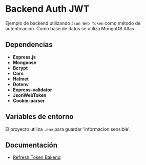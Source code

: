 # Backend Auth JWT

Ejemplo de backend utilizando `Json Web Token` como método de autenticación. Como base de datos se utiliza MongoDB Atlas.

## Dependencias
- **Express.js**
- **Mongoose** 
- **Bcrypt** 
- **Cors** 
- **Helmet** 
- **Dotenv** 
- **Express-validator** 
- **JsonWebToken** 
- **Cookie-parser**

## Variables de entorno

El proyecto utiliza `.env` para guardar 'informacion sensible'.


## Documentación

* [Refresh Token Bakend](https://github.com/scalablescripts/node-auth-refresh)